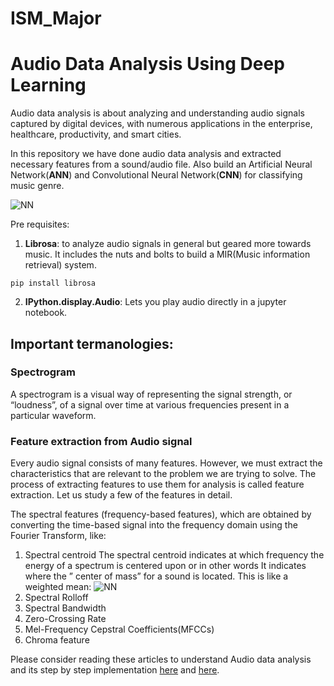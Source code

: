 # ISM_Major
# Audio Data Analysis Using Deep Learning

Audio data analysis is about analyzing and understanding audio signals captured by digital devices, with numerous applications in the enterprise, healthcare, productivity, and smart cities.

In this repository we have done audio data analysis and extracted necessary features from a sound/audio file. Also build an Artificial Neural Network(**ANN**) and Convolutional Neural Network(**CNN**) for classifying music genre.

![NN](https://github.com/nageshsinghc4/Audio-Data-Analysis-Using-Deep-Learning/blob/master/images.jpeg)


Pre requisites:

1. **Librosa**: to analyze audio signals in general but geared more towards music. It includes the nuts and bolts to build a MIR(Music information retrieval) system. 

```pip install librosa```


2. **IPython.display.Audio**: Lets you play audio directly in a jupyter notebook.

## Important termanologies:

### Spectrogram
A spectrogram is a visual way of representing the signal strength, or “loudness”, of a signal over time at various frequencies present in a particular waveform.

### Feature extraction from Audio signal
Every audio signal consists of many features. However, we must extract the characteristics that are relevant to the problem we are trying to solve. The process of extracting features to use them for analysis is called feature extraction. Let us study a few of the features in detail.

The spectral features (frequency-based features), which are obtained by converting the time-based signal into the frequency domain using the Fourier Transform, like:

1. Spectral centroid
The spectral centroid indicates at which frequency the energy of a spectrum is centered upon or in other words It indicates where the ” center of mass” for a sound is located. This is like a weighted mean:
![NN](https://miro.medium.com/max/355/1*DkT47WzLrjigT_KVhDoMuQ.png)
2. Spectral Rolloff
3. Spectral Bandwidth
4. Zero-Crossing Rate
5. Mel-Frequency Cepstral Coefficients(MFCCs)
6. Chroma feature

Please consider reading these articles to understand Audio data analysis and its step by step implementation [here](https://www.theaidream.com/post/audio-data-analysis-using-deep-learning-with-python-part-1) and [here](https://www.theaidream.com/post/audio-data-analysis-using-deep-learning-with-python-part-2).

